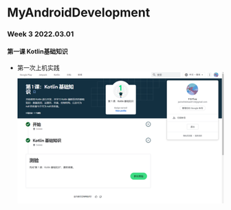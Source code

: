 # MyAndroidDevelopment
### Week 3  2022.03.01 ###
#### 第一课 Kotlin基础知识 ####
- 第一次上机实践
 ![avatar](./img/lesson1.png)
